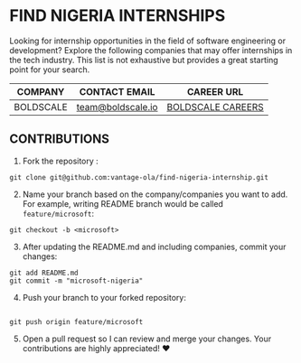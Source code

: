 # FIND NIGERIA INTERNSHIPS
Looking for internship opportunities in the field of software engineering or development? Explore the following companies that may offer internships in the tech industry. This list is not exhaustive but provides a great starting point for your search.

| COMPANY     | CONTACT EMAIL | CAREER URL     |
| :---:       |    :----:   |          :---: |
| BOLDSCALE      | team@boldscale.io       | [BOLDSCALE CAREERS](https://www.boldscale.io/careers)   |


## CONTRIBUTIONS
1. Fork the repository :

```shell
git clone git@github.com:vantage-ola/find-nigeria-internship.git
```

2. Name your branch based on the company/companies you want to add. For example, writing README branch would be called `feature/microsoft`:

```shell
git checkout -b <microsoft>
```
3. After updating the README.md and including companies, commit your changes:
```shell
git add README.md
git commit -m "microsoft-nigeria"
```
4. Push your branch to your forked repository:
```shell

git push origin feature/microsoft
```
5. Open a pull request so I can review and merge your changes. Your contributions are highly appreciated! ❤️



